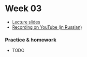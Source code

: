 # Week 03

* [Lecture slides](https://docs.google.com/presentation/d/18Cr2RBSaM1CJnyIp8ckq0GrY4G7z0UHukwgSfGeSNEY/edit?usp=sharing)
* [Recording on YouTube (in Russian)](https://youtu.be/uzXU4Cazn0c)

### Practice & homework

* TODO